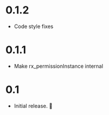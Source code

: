 # 0.1.2
- Code style fixes

# 0.1.1
- Make rx_permissionInstance internal

# 0.1
- Initial release. 🎉

